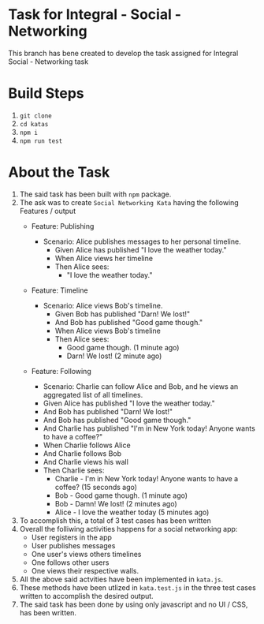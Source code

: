 # Task for Integral - Social - Networking

This branch has bene created to develop the task assigned for Integral Social - Networking task

# Build Steps

1. `git clone`
1. `cd katas`
1. `npm i`
1. `npm run test`

# About the Task

1. The said task has been built with `npm` package.
1. The ask was to create `Social Networking Kata` having the following Features / output
    - Feature: Publishing
        - Scenario: Alice publishes messages to her personal timeline.   
            - Given Alice has published "I love the weather today."
            - When Alice views her timeline
            - Then Alice sees:
                - "I love the weather today."
    - Feature: Timeline
        - Scenario: Alice views Bob's timeline.
            - Given Bob has published "Darn! We lost!"
            - And Bob has published "Good game though."
            - When Alice views Bob's timeline
            - Then Alice sees:
                - Good game though. (1 minute ago)
                - Darn! We lost! (2 minute ago)
      
    - Feature: Following
        - Scenario: Charlie can follow Alice and Bob, and he views an aggregated list of all timelines.
        - Given Alice has published "I love the weather today."
        - And Bob has published "Darn! We lost!"
        - And Bob has published "Good game though."
        - And Charlie has published "I'm in New York today! Anyone wants to have a coffee?"
        - When Charlie follows Alice
        - And Charlie follows Bob
        - And Charlie views his wall
        - Then Charlie sees:
            - Charlie - I'm in New York today! Anyone wants to have a coffee? (15 seconds ago)     
            - Bob - Good game though. (1 minute ago)     
            - Bob - Damn! We lost! (2 minutes ago)     
            - Alice - I love the weather today (5 minutes ago) 
1. To accomplish this, a total of 3 test cases has been written
1. Overall the folliwing activities happens for a social networking app:
    - User registers in the app
    - User publishes messages
    - One user's views others timelines
    - One follows other users
    - One views their respective walls.
1. All the above said actvities have been implemented in `kata.js`.
1. These methods have been utlized in `kata.test.js` in the three test cases written to accomplish the desired output.
1. The said task has been done by using only javascript and no UI / CSS, has been written.